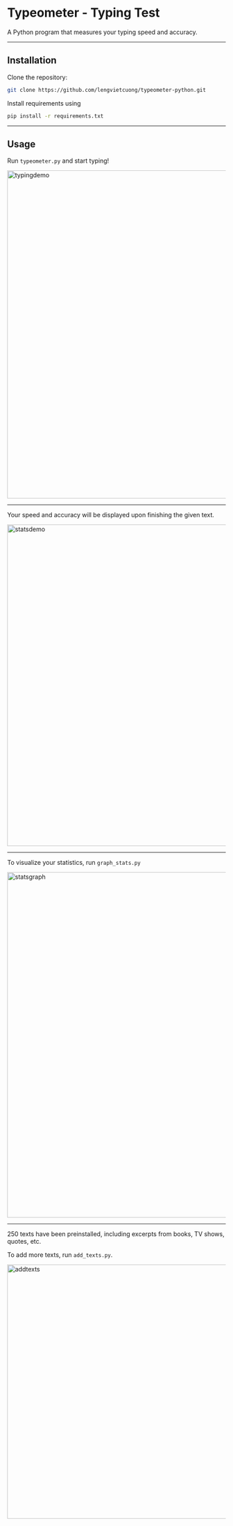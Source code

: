 # Typeometer - Typing Test
A Python program that measures your typing speed and accuracy.

---

## Installation
Clone the repository:
```bash
git clone https://github.com/lengvietcuong/typeometer-python.git
```
Install requirements using
```bash
pip install -r requirements.txt
```
---

## Usage
Run `typeometer.py` and start typing!

<img width="755" alt="typingdemo" src="https://github.com/lengvietcuong/Typeometer/assets/111562456/c8172e41-5165-4ecf-b643-1aec01de4ba2">

---

Your speed and accuracy will be displayed upon finishing the given text.

<img width="740" alt="statsdemo" src="https://github.com/lengvietcuong/Typeometer/assets/111562456/0ebb3fd3-2650-4051-b50b-61d8493ca995">

---

To visualize your statistics, run `graph_stats.py`

<img width="795" alt="statsgraph" src="https://github.com/lengvietcuong/Typeometer/assets/111562456/57903cae-98de-4639-bd41-3255fb072271">

---

250 texts have been preinstalled, including excerpts from books, TV shows, quotes, etc.

To add more texts, run `add_texts.py`.

<img width="585" alt="addtexts" src="https://github.com/lengvietcuong/Typeometer/assets/111562456/6977df52-1ab7-4c2b-90d3-abe7a03663f1">
